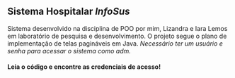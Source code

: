 ##  Sistema Hospitalar *InfoSus*
Sistema desenvolvido na disciplina de POO por mim, Lizandra e Iara Lemos em laboratório de pesquisa e desenvolvimento.
O projeto segue o plano de implementação de telas pagináveis em Java.
*Necessário ter um usuário e senha para acessar o sistema como adm.*
#### Leia o código e encontre as credenciais de acesso!
